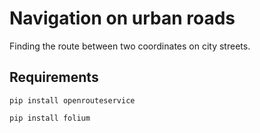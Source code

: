 # Navigation on urban roads
Finding the route between two coordinates on city streets.

## Requirements
```
pip install openrouteservice
```
```
pip install folium
```
